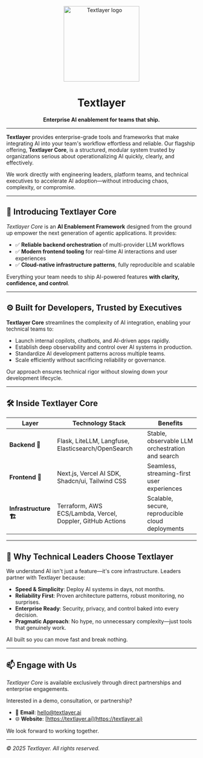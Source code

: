 <p align="center">
  <img src="https://i.imgur.com/your-logo.png" width="200" alt="Textlayer logo">
</p>

<h1 align="center">Textlayer</h1>

<p align="center">
<strong>Enterprise AI enablement for teams that ship.</strong><br>
</p>

---

**Textlayer** provides enterprise-grade tools and frameworks that make integrating AI into your team's workflow effortless and reliable. Our flagship offering, **Textlayer Core**, is a structured, modular system trusted by organizations serious about operationalizing AI quickly, clearly, and effectively.

We work directly with engineering leaders, platform teams, and technical executives to accelerate AI adoption—without introducing chaos, complexity, or compromise.

---

## 🧠 **Introducing Textlayer Core**

_Textlayer Core_ is an **AI Enablement Framework** designed from the ground up empower the next generation of agentic applications. It provides:

- ✅ **Reliable backend orchestration** of multi-provider LLM workflows
- ✅ **Modern frontend tooling** for real-time AI interactions and user experiences
- ✅ **Cloud-native infrastructure patterns**, fully reproducible and scalable

Everything your team needs to ship AI-powered features **with clarity, confidence, and control**.

---

## ⚙️ **Built for Developers, Trusted by Executives**

**Textlayer Core** streamlines the complexity of AI integration, enabling your technical teams to:

- Launch internal copilots, chatbots, and AI-driven apps rapidly.
- Establish deep observability and control over AI systems in production.
- Standardize AI development patterns across multiple teams.
- Scale efficiently without sacrificing reliability or governance.

Our approach ensures technical rigor without slowing down your development lifecycle.

---

## 🛠️ **Inside Textlayer Core**

| Layer             | Technology Stack                                                     | Benefits                                           |
|-------------------|----------------------------------------------------------------------|----------------------------------------------------|
| **Backend 🧱**    | Flask, LiteLLM, Langfuse, Elasticsearch/OpenSearch                   | Stable, observable LLM orchestration and search    |
| **Frontend 🎨**   | Next.js, Vercel AI SDK, Shadcn/ui, Tailwind CSS                      | Seamless, streaming-first user experiences         |
| **Infrastructure 🏗️** | Terraform, AWS ECS/Lambda, Vercel, Doppler, GitHub Actions          | Scalable, secure, reproducible cloud deployments   |

---

## 🎯 **Why Technical Leaders Choose Textlayer**

We understand AI isn't just a feature—it's core infrastructure. Leaders partner with Textlayer because:

- **Speed & Simplicity**: Deploy AI systems in days, not months.
- **Reliability First**: Proven architecture patterns, robust monitoring, no surprises.
- **Enterprise Ready**: Security, privacy, and control baked into every decision.
- **Pragmatic Approach**: No hype, no unnecessary complexity—just tools that genuinely work.

All built so you can move fast and break nothing.

---

## 📫 **Engage with Us**

_Textlayer Core_ is available exclusively through direct partnerships and enterprise engagements.

Interested in a demo, consultation, or partnership?

- 📧 **Email**: [hello@textlayer.ai](mailto:hello@textlayer.ai)
- 🌐 **Website**: [https://textlayer.ai](https://textlayer.ai)

We look forward to working together.

---

_© 2025 Textlayer. All rights reserved._
